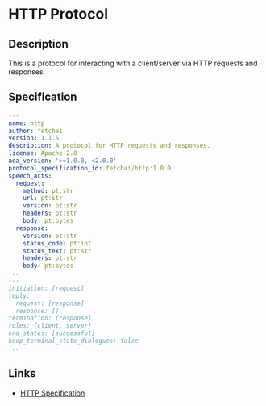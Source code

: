 # HTTP Protocol

## Description

This is a protocol for interacting with a client/server via HTTP requests and responses.

## Specification

```yaml
---
name: http
author: fetchai
version: 1.1.5
description: A protocol for HTTP requests and responses.
license: Apache-2.0
aea_version: '>=1.0.0, <2.0.0'
protocol_specification_id: fetchai/http:1.0.0
speech_acts:
  request:
    method: pt:str
    url: pt:str
    version: pt:str
    headers: pt:str
    body: pt:bytes
  response:
    version: pt:str
    status_code: pt:int
    status_text: pt:str
    headers: pt:str
    body: pt:bytes
...
---
initiation: [request]
reply:
  request: [response]
  response: []
termination: [response]
roles: {client, server}
end_states: [successful]
keep_terminal_state_dialogues: false
...
```

## Links

* <a href="https://www.w3.org/Protocols/rfc2616/rfc2616.html" target="_blank">HTTP Specification</a>
